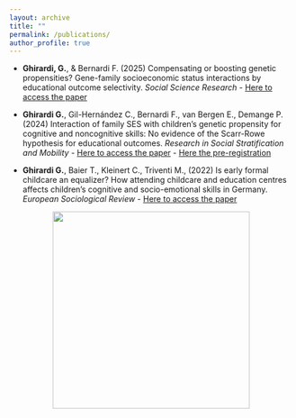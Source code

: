 ```yaml
---
layout: archive
title: ""
permalink: /publications/
author_profile: true
---
```



- **Ghirardi, G.**, & Bernardi F. (2025) Compensating or boosting genetic propensities? Gene-family socioeconomic status interactions by educational outcome selectivity. _Social Science Research_ - [Here to access the paper](https://www.sciencedirect.com/science/article/pii/S0049089X25000353)


- **Ghirardi G.**,  Gil-Hernández C., Bernardi F., van Bergen E., Demange P. (2024)
Interaction of family SES with children’s genetic propensity for cognitive and noncognitive skills: No evidence of the Scarr-Rowe hypothesis for educational outcomes. _Research in Social Stratification and Mobility_ - [Here to access the paper](https://www.sciencedirect.com/science/article/pii/S0276562424000738?ref=cra_js_challenge&fr=RR-1) -  [Here the pre-registration](https://archive.org/details/osf-registrations-g68x9-v1)

- **Ghirardi G.**, Baier T., Kleinert C., Triventi M., (2022) Is early formal childcare an equalizer?
How attending childcare and education centres affects children’s cognitive and socio-emotional skills in Germany. _European Sociological Review_ - [Here to access the paper](https://academic.oup.com/esr/advance-article-abstract/doi/10.1093/esr/jcac048/6786025?redirectedFrom=fulltext&login=true)


<div align="center">
<img src="http://gaiaghirardi.github.io/images/journals.pdf" width="350" />
</div>
